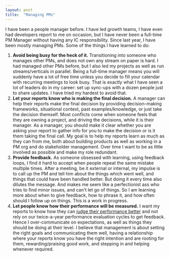 ```yaml
---
layout: post
title:  "Managing PMs"
---
```


I have been a people manager before. I have led growth teams, I have even had developers report to me on occasion, but I have never been a full-time PM Manager without having any IC responsibility. Since last year, I have been mostly managing PMs. Some of the things I have learned to do:

1. **Avoid being busy for the heck of it.** Transitioning into someone who manages other PMs, and does not own any stream on paper is hard. I had managed other PMs before, but I also led my projects as well as run streams/verticals in parallel. Being a full-time manager means you will suddenly have a lot of free time unless you decide to fill your calendar with recurring meetings to look busy. That is exactly what I have seen a lot of leaders do in my career: set up sync-ups with a dozen people just to share updates. I have tried my hardest to avoid that. 
2. **Let your reports know who is making the final decision.** A manager can help their reports make the final decision by providing decision-making frameworks, situational context, past examples/knowledge, or just take the decision themself. Most conflicts come when someone feels that they are owning a project, and driving the decisions, while it is their manager. As a manager, you should make it clear whether you are asking your report to gather info for you to make the decision or is it them taking the final call. My goal is to help my reports learn as much as they can from me, both about building products as well as working in a PM org and do stakeholder management. Over time I want to be as little involved as possible and make my role redundant.
3. **Provide feedback.** As someone obsessed with learning, using feedback loops, I find it hard to accept when people repeat the same mistake multiple times. After a meeting, be it external or internal, my impulse is to call up the PM and tell him about the things which went well, and things that could have been handled better. But doing it every time also dilutes the message. And makes me seem like a perfectionist ass who tries to find minor issues, and can't let go of things. So I am learning more about when to give feedback, how to phrase it, and how often should I follow up on things. This is a work in progress.
4. **Let people know how their performance will be measured.** I want my reports to know how they can [judge their performance better](https://manassaloi.com/2021/02/01/performance-reviews.html) and not rely on our twice-a-year performance evaluation cycles to get feedback. Hence I over-communicate on expectations, as well as things they should be doing at their level. I believe that management is about setting the right goals and communicating them well, having a relationship where your reports know you have the right intention and are rooting for them, rewarding/praising good work, and stepping in and helping whenever required.
